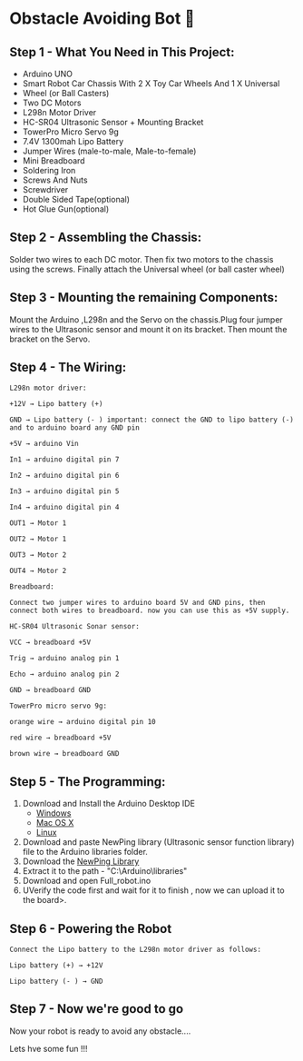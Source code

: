 # Obstacle Avoiding Bot 🤖

## Step 1 - What You Need in This Project:

- Arduino UNO
- Smart Robot Car Chassis With 2 X Toy Car Wheels And 1 X Universal 
- Wheel (or Ball Casters)
- Two DC Motors
- L298n Motor Driver
- HC-SR04 Ultrasonic Sensor + Mounting Bracket
- TowerPro Micro Servo 9g
- 7.4V 1300mah Lipo Battery
- Jumper Wires (male-to-male, Male-to-female)
- Mini Breadboard
- Soldering Iron
- Screws And Nuts
- Screwdriver
- Double Sided Tape(optional)
- Hot Glue Gun(optional)

## Step 2 - Assembling the Chassis:

Solder two wires to each DC motor. Then fix two motors to the chassis using the screws. Finally attach the Universal wheel (or ball caster wheel)

## Step 3 - Mounting the remaining Components:

Mount the Arduino ,L298n and the Servo on the chassis.Plug four jumper wires to the Ultrasonic sensor and mount it on its bracket. Then mount the bracket on the Servo.

## Step 4 - The Wiring:
```
L298n motor driver:

+12V → Lipo battery (+)

GND → Lipo battery (- ) important: connect the GND to lipo battery (-) and to arduino board any GND pin

+5V → arduino Vin

In1 → arduino digital pin 7

In2 → arduino digital pin 6

In3 → arduino digital pin 5

In4 → arduino digital pin 4

OUT1 → Motor 1

OUT2 → Motor 1

OUT3 → Motor 2

OUT4 → Motor 2

Breadboard:

Connect two jumper wires to arduino board 5V and GND pins, then connect both wires to breadboard. now you can use this as +5V supply.

HC-SR04 Ultrasonic Sonar sensor:

VCC → breadboard +5V

Trig → arduino analog pin 1

Echo → arduino analog pin 2

GND → breadboard GND

TowerPro micro servo 9g:

orange wire → arduino digital pin 10

red wire → breadboard +5V

brown wire → breadboard GND
```
## Step 5 - The Programming:

1. Download and Install the Arduino Desktop IDE
   * [Windows](https://www.arduino.cc/en/Guide/Windows)
   * [Mac OS X](https://www.arduino.cc/en/Guide/MacOSX)
   * [Linux](https://www.arduino.cc/en/Guide/Linux)
2. Download and paste NewPing library (Ultrasonic sensor function library) file to the Arduino libraries folder.
3. Download the [NewPing Library](https://content.instructables.com/FL3/9GSI/K9AB4822/FL39GSIK9AB4822.rar) 
4. Extract it to the path - "C:\Arduino\libraries"
5. Download and open Full_robot.ino
6. UVerify the code first and wait for it to finish , now we can upload it to the board>.

## Step 6 - Powering the Robot
```
Connect the Lipo battery to the L298n motor driver as follows:

Lipo battery (+) → +12V

Lipo battery (- ) → GND
```

## Step 7 - Now we're good to go

Now your robot is ready to avoid any obstacle....

Lets hve some fun !!!
